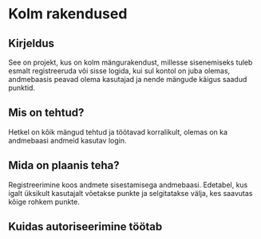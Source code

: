 # Kolm rakendused
## Kirjeldus
See on projekt, kus on kolm mängurakendust, millesse sisenemiseks tuleb esmalt registreeruda või sisse logida, kui sul kontol on juba olemas, andmebaasis peavad olema kasutajad ja nende mängude käigus saadud punktid.
## Mis on tehtud?
Hetkel on kõik mängud tehtud ja töötavad korralikult, olemas on ka andmebaasi andmeid kasutav login.
## Mida on plaanis teha?
Registreerimine koos andmete sisestamisega andmebaasi. Edetabel, kus igalt üksikult kasutajalt võetakse punkte ja selgitatakse välja, kes saavutas kõige rohkem punkte.
## Kuidas autoriseerimine töötab
